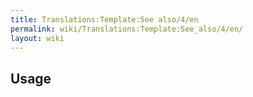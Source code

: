 ```yaml
---
title: Translations:Template:See also/4/en
permalink: wiki/Translations:Template:See_also/4/en/
layout: wiki
---
```


## Usage
